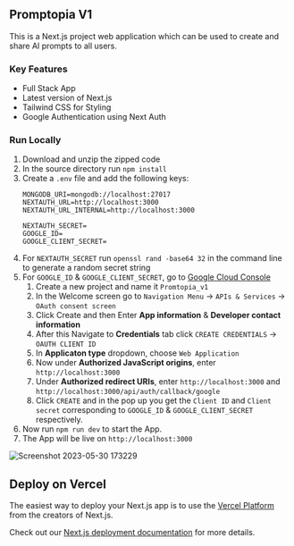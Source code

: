 ## Promptopia V1

This is a Next.js project web application which can be used to create and share AI prompts to all users.


### Key Features
- Full Stack App
- Latest version of Next.js
- Tailwind CSS for Styling
- Google Authentication using Next Auth


### Run Locally
1. Download and unzip the zipped code
2. In the source directory run ```npm install```
3. Create a `.env` file and add the following keys:
    ````
    MONGODB_URI=mongodb://localhost:27017
    NEXTAUTH_URL=http://localhost:3000
    NEXTAUTH_URL_INTERNAL=http://localhost:3000

    NEXTAUTH_SECRET=
    GOOGLE_ID=
    GOOGLE_CLIENT_SECRET=
    ````
4. For `NEXTAUTH_SECRET` run `openssl rand -base64 32` in the command line to generate a random secret string
5. For `GOOGLE_ID` & `GOOGLE_CLIENT_SECRET`, go to [Google Cloud Console](https://console.cloud.google.com/welcome)
    1. Create a new project and name it `Promtopia_v1`
    2. In the Welcome screen go to `Navigation Menu` -> `APIs & Services` -> `OAuth consent screen`
    3. Click Create and then Enter **App information** & **Developer contact information**
    4. After this Navigate to **Credentials** tab click `CREATE CREDENTIALS` -> `OAUTH CLIENT ID`
    5. In **Applicaton type** dropdown, choose `Web Application`
    6. Now under **Authorized JavaScript origins**, enter `http://localhost:3000`
    7. Under **Authorized redirect URIs**, enter `http://localhost:3000` and `http://localhost:3000/api/auth/callback/google`
    8. Click `CREATE` and in the pop up you get the `Client ID` and `Client secret` corresponding to `GOOGLE_ID` & `GOOGLE_CLIENT_SECRET` respectively.
6. Now run `npm run dev` to start the App.
7. The App will be live on `http://localhost:3000`


![Screenshot 2023-05-30 173229](https://github.com/Anurag2293/promptopia_v1/assets/83635812/d6dcd6a3-b1c8-4a80-9966-e357cabd2b62)

## Deploy on Vercel

The easiest way to deploy your Next.js app is to use the [Vercel Platform](https://vercel.com/new?utm_medium=default-template&filter=next.js&utm_source=create-next-app&utm_campaign=create-next-app-readme) from the creators of Next.js.

Check out our [Next.js deployment documentation](https://nextjs.org/docs/deployment) for more details.
